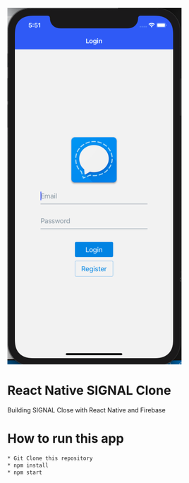 ![Screen Shot](/screenshoots/signal.png)


# React Native SIGNAL Clone
Building SIGNAL Close with React Native and Firebase

# How to run this app
    * Git Clone this repository
    * npm install
    * npm start